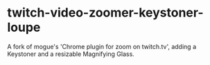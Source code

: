 # twitch-video-zoomer-keystoner-loupe
A fork of mogue's 'Chrome plugin for zoom on twitch.tv', adding a Keystoner and a resizable Magnifying Glass.
